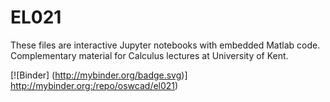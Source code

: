 # EL021
These files are interactive Jupyter notebooks with embedded Matlab code. Complementary material for Calculus lectures at University of Kent. 

[![Binder]
(http://mybinder.org/badge.svg)]
http://mybinder.org:/repo/oswcad/el021)
